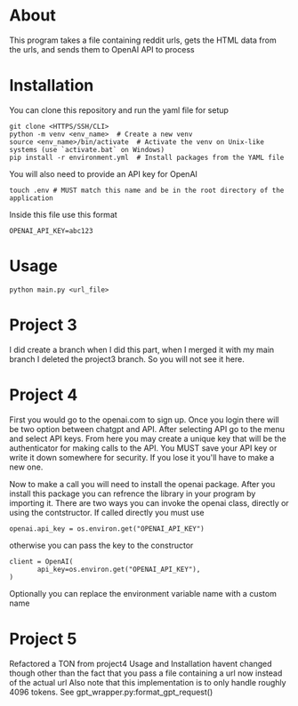 # About

This program takes a file containing reddit urls, gets the HTML data from the urls, and sends them to OpenAI API to process

# Installation

You can clone this repository and run the yaml file for setup 

```
git clone <HTTPS/SSH/CLI>
python -m venv <env_name>  # Create a new venv
source <env_name>/bin/activate  # Activate the venv on Unix-like systems (use `activate.bat` on Windows)
pip install -r environment.yml  # Install packages from the YAML file
```

You will also need to provide an API key for OpenAI

```
touch .env # MUST match this name and be in the root directory of the application
```

Inside this file use this format

```
OPENAI_API_KEY=abc123
```

# Usage

```
python main.py <url_file>
```

# Project 3

I did create a branch when I did this part, when I merged it with my main branch I deleted the project3 branch. So you will not see it here.

# Project 4

First you would go to the openai.com to sign up. Once you login there will be two option between chatgpt and API. After selecting API go to the menu and select API keys. From here you may create a unique key that will be the authenticator for making calls to the API. You MUST save your API key or write it down somewhere for security. If you lose it you'll have to make a new one.

Now to make a call you will need to install the openai package. After you install this package you can refrence the library in your program by importing it. There are two ways you can invoke the openai class, directly or using the contstructor. If called directly you must use

```
openai.api_key = os.environ.get("OPENAI_API_KEY")
```

otherwise you can pass the key to the constructor

```
client = OpenAI(
       api_key=os.environ.get("OPENAI_API_KEY"),
)
```

Optionally you can replace the environment variable name with a custom name

# Project 5

Refactored a TON from project4 Usage and Installation havent changed though other than the fact that you pass a file containing a url now instead of the actual url
Also note that this implementation is to only handle roughly 4096 tokens. See gpt_wrapper.py:format_gpt_request()